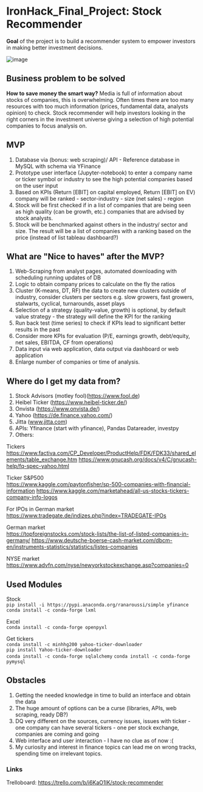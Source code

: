# IronHack_Final_Project: Stock Recommender

**Goal** of the project is to build a recommender system to empower investors in making better investment decisions.

![image](https://pythonforfinance.net/wp-content/uploads/2021/07/iz9RqFthsh-1170x656.png)

## Business problem to be solved

**How to save money the smart way?**
Media is full of information about stocks of companies, this is overwhelming. Often times there are too many resources with too much information (prices, fundamental data, analysts opinion) to check.
Stock recommender will help investors looking in the right corners in the investment universe giving a selection of high potential companies to focus analysis on.

## MVP

1. Database via (bonus: web scraping)/ API - Reference database in MySQL with schema via YFinance
2. Prototype user interface (Jupyter-notebook) to enter a company name or ticker symbol or industry to see the high potential companies based on the user input
3. Based on KPIs (Return [EBIT] on capital employed, Return [EBIT] on EV) company will be ranked - sector-industry - size (net sales) - region
4. Stock will be first checked if in a list of companies that are being seen as high quality (can be growth, etc.) companies that are advised by stock analysts. 
5. Stock will be benchmarked against others in the industry/ sector and size. The result will be a list of companies with a ranking based on the price (instead of list tableau dashboard?)

## What are "Nice to haves" after the MVP?

1. Web-Scraping from analyst pages, automated downloading with scheduling running updates of DB
2. Logic to obtain company prices to calculate on the fly the ratios
3. Cluster (K-means, DT, RF) the data to create new clusters outside of industry, consider clusters per sectors e.g. slow growers, fast growers, stalwarts, cyclical, turnarounds, asset plays
4. Selection of a strategy (quality-value, growth) is optional, by default value strategy - the strategy will define the KPI for the ranking
5. Run back test (time series) to check if KPIs lead to significant better results in the past
6. Consider more KPIs for evaluation (P/E, earnings growth, debt/equity, net sales, EBITDA, CF from operations)
7. Data input via web application, data output via dashboard or web application
8. Enlarge number of companies or time of analysis.

## Where do I get my data from?

1. Stock Advisors (motley fool)(https://www.fool.de)
2. Heibel Ticker (https://www.heibel-ticker.de/)
3. Onvista (https://www.onvista.de/)
4. Yahoo (https://de.finance.yahoo.com/)
5. Jitta (www.jitta.com)
6. APIs: Yfinance (start with yfinance), Pandas Datareader, investpy
7. Others: 

Tickers
https://www.factiva.com/CP_Developer/ProductHelp/FDK/FDK33/shared_elements/table_exchange.htm
https://www.gnucash.org/docs/v4/C/gnucash-help/fq-spec-yahoo.html

Ticker S&P500  
https://www.kaggle.com/paytonfisher/sp-500-companies-with-financial-information
https://www.kaggle.com/marketahead/all-us-stocks-tickers-company-info-logos

For IPOs in German market  
https://www.tradegate.de/indizes.php?index=TRADEGATE-IPOs  

German market  
https://topforeignstocks.com/stock-lists/the-list-of-listed-companies-in-germany/
https://www.deutsche-boerse-cash-market.com/dbcm-en/instruments-statistics/statistics/listes-companies

NYSE market  
https://www.advfn.com/nyse/newyorkstockexchange.asp?companies=0  


## Used Modules

Stock  
``pip install -i https://pypi.anaconda.org/ranaroussi/simple yfinance``  
``conda install -c conda-forge lxml``

Excel  
``conda install -c conda-forge openpyxl``

Get tickers  
``conda install -c minhhg200 yahoo-ticker-downloader``  
``pip install Yahoo-ticker-downloader``  
``conda install -c conda-forge sqlalchemy`` 
``conda install -c conda-forge pymysql`` 

## Obstacles
1. Getting the needed knowledge in time to build an interface and obtain the data
2. The huge amount of options can be a curse (libraries, APIs, web scraping, ready DB?)
3. DQ very different on the sources, currency issues, issues with ticker - one company can have several tickers - one per stock exchange, companies are coming and going
4. Web interface and user interaction - I have no clue as of now :(
5. My curiosity and interest in finance topics can lead me on wrong tracks, spending time on irrelevant topics.

### Links
Trelloboard: https://trello.com/b/i6KaO1lK/stock-recommender

